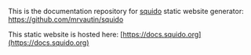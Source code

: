 This is the documentation repository for [squido](https://github.com/mrvautin/squido) static website generator: https://github.com/mrvautin/squido

This static website is hosted here: [https://docs.squido.org](https://docs.squido.org)
